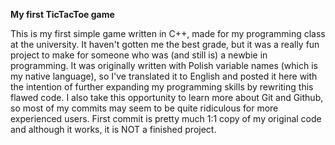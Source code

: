 **My first TicTacToe game**

This is my first simple game written in C++, made for my programming class at the university. It haven't gotten me the best grade, but it was a really fun project to make for someone who was (and still is) a newbie in programming. It was originally written with Polish variable names (which is my native language), so I've translated it to English and posted it here with the intention of further expanding my programming skills by rewriting this flawed code. I also take this opportunity to learn more about Git and Github, so most of my commits may seem to be quite ridiculous for more experienced users. First commit is pretty much 1:1 copy of my original code and although it works, it is NOT a finished project.